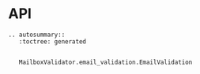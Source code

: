 API
===

```{eval-rst}
.. autosummary::
   :toctree: generated


   MailboxValidator.email_validation.EmailValidation
```